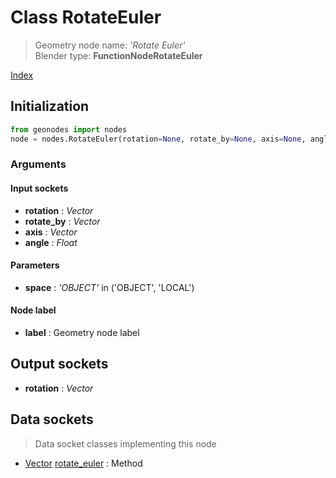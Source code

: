 
# Class RotateEuler

> Geometry node name: _'Rotate Euler'_<br>Blender type:  **FunctionNodeRotateEuler**


[Index](/docs/index.md)

## Initialization


```python
from geonodes import nodes
node = nodes.RotateEuler(rotation=None, rotate_by=None, axis=None, angle=None, space='OBJECT', label=None)
```


### Arguments


#### Input sockets



- **rotation** : _Vector_
- **rotate_by** : _Vector_
- **axis** : _Vector_
- **angle** : _Float_



#### Parameters



- **space** : _'OBJECT'_ in ('OBJECT', 'LOCAL')



#### Node label



- **label** : Geometry node label



## Output sockets



- **rotation** : _Vector_



## Data sockets

> Data socket classes implementing this node




- [Vector](../sockets/Vector.md) [rotate_euler](../sockets/Vector.md#rotate_euler) : Method


